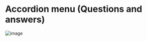 # Accordion menu (Questions and answers)
![image](https://user-images.githubusercontent.com/73291115/205492211-9928a78e-4904-4b06-8668-8aa351ba0c77.png)

